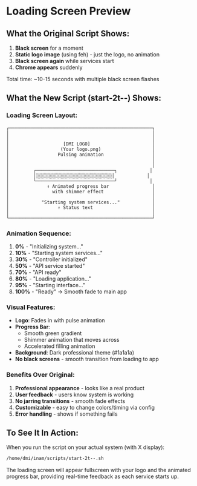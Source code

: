 # Loading Screen Preview

## What the Original Script Shows:
1. **Black screen** for a moment
2. **Static logo image** (using feh) - just the logo, no animation
3. **Black screen again** while services start
4. **Chrome appears** suddenly

Total time: ~10-15 seconds with multiple black screen flashes

## What the New Script (start-2t--) Shows:

### Loading Screen Layout:
```
┌─────────────────────────────────────────────────────┐
│                                                     │
│                                                     │
│                    [DMI LOGO]                       │
│                   (Your logo.png)                   │
│                  Pulsing animation                  │
│                                                     │
│                                                     │
│         ┌─────────────────────────────┐            │
│         │░░░░░░░░░░░░░░░░░░░░░░░░░░░░│            │
│         └─────────────────────────────┘            │
│              ↑ Animated progress bar                │
│                with shimmer effect                  │
│                                                     │
│            "Starting system services..."            │
│                  ↑ Status text                      │
│                                                     │
└─────────────────────────────────────────────────────┘
```

### Animation Sequence:
1. **0%** - "Initializing system..."
2. **10%** - "Starting system services..."
3. **30%** - "Controller initialized"
4. **50%** - "API service started"
5. **70%** - "API ready"
6. **80%** - "Loading application..."
7. **95%** - "Starting interface..."
8. **100%** - "Ready" → Smooth fade to main app

### Visual Features:
- **Logo**: Fades in with pulse animation
- **Progress Bar**: 
  - Smooth green gradient
  - Shimmer animation that moves across
  - Accelerated filling animation
- **Background**: Dark professional theme (#1a1a1a)
- **No black screens** - smooth transition from loading to app

### Benefits Over Original:
1. **Professional appearance** - looks like a real product
2. **User feedback** - users know system is working
3. **No jarring transitions** - smooth fade effects
4. **Customizable** - easy to change colors/timing via config
5. **Error handling** - shows if something fails

## To See It In Action:
When you run the script on your actual system (with X display):
```bash
/home/dmi/inam/scripts/start-2t--.sh
```

The loading screen will appear fullscreen with your logo and the animated progress bar, providing real-time feedback as each service starts up.